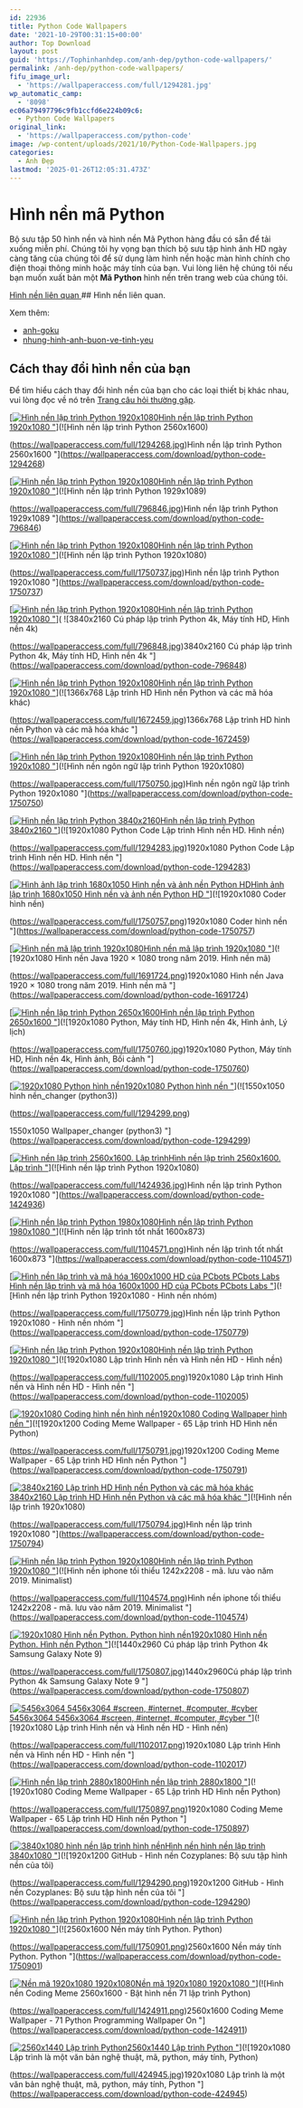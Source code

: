 ```yaml
---
id: 22936
title: Python Code Wallpapers
date: '2021-10-29T00:31:15+00:00'
author: Top Download
layout: post
guid: 'https://Tophinhanhdep.com/anh-dep/python-code-wallpapers/'
permalink: /anh-dep/python-code-wallpapers/
fifu_image_url:
  - 'https://wallpaperaccess.com/full/1294281.jpg'
wp_automatic_camp:
  - '8098'
ec06a79497796c9fb1ccfd6e224b09c6:
  - Python Code Wallpapers
original_link:
  - 'https://wallpaperaccess.com/python-code'
image: /wp-content/uploads/2021/10/Python-Code-Wallpapers.jpg
categories:
  - Ảnh Đẹp
lastmod: '2025-01-26T12:05:31.473Z'
---
```

# Hình nền mã Python

Bộ sưu tập 50 hình nền và hình nền Mã Python hàng đầu có sẵn để tải xuống miễn phí. Chúng tôi hy vọng bạn thích bộ sưu tập hình ảnh HD ngày càng tăng của chúng tôi để sử dụng làm hình nền hoặc màn hình chính cho điện thoại thông minh hoặc máy tính của bạn. Vui lòng liên hệ chúng tôi nếu bạn muốn xuất bản một **Mã Python** hình nền trên trang web của chúng tôi.

[Hình nền liên quan ](#related) ## Hình nền liên quan.

   
 Xem thêm:

   
- [anh-goku](https://tophinhanhdep.com/anh-anime/anh-goku/)
- [nhung-hinh-anh-buon-ve-tinh-yeu](https://tophinhanhdep.com/hinh-anh-buon/nhung-hinh-anh-buon-ve-tinh-yeu/)

## Cách thay đổi hình nền của bạn

Để tìm hiểu cách thay đổi hình nền của bạn cho các loại thiết bị khác nhau, vui lòng đọc về nó trên [Trang câu hỏi thường gặp](https://tophinhanhdep.com/faq/).

  
[[![Hình nền lập trình Python 1920x1080](https://wallpaperaccess.com/full/1294281.jpg)Hình nền lập trình Python 1920x1080 "](https://wallpaperaccess.com/download/python-code-1294281)](![Hình nền lập trình Python 2560x1600)

(https://wallpaperaccess.com/full/1294268.jpg)Hình nền lập trình Python 2560x1600 "](https://wallpaperaccess.com/download/python-code-1294268)

[[![Hình nền lập trình Python 1920x1080](https://wallpaperaccess.com/full/1294303.jpg)Hình nền lập trình Python 1920x1080 "](https://wallpaperaccess.com/download/python-code-1294303)](![Hình nền lập trình Python 1929x1089)

(https://wallpaperaccess.com/full/796846.jpg)Hình nền lập trình Python 1929x1089 "](https://wallpaperaccess.com/download/python-code-796846)

[[![Hình nền lập trình Python 1920x1080](https://wallpaperaccess.com/full/1111941.jpg)Hình nền lập trình Python 1920x1080 "](https://wallpaperaccess.com/download/python-code-1111941)](![Hình nền lập trình Python 1920x1080)

(https://wallpaperaccess.com/full/1750737.jpg)Hình nền lập trình Python 1920x1080 "](https://wallpaperaccess.com/download/python-code-1750737)

[[![Hình nền lập trình Python 1920x1080](https://wallpaperaccess.com/full/1750741.jpg)Hình nền lập trình Python 1920x1080 "](https://wallpaperaccess.com/download/python-code-1750741)]( ![3840x2160 Cú pháp lập trình Python 4k, Máy tính HD, Hình nền 4k)

(https://wallpaperaccess.com/full/796848.jpg)3840x2160 Cú pháp lập trình Python 4k, Máy tính HD, Hình nền 4k "](https://wallpaperaccess.com/download/python-code-796848)

[[![Hình nền lập trình Python 1920x1080](https://wallpaperaccess.com/full/1294273.jpg)Hình nền lập trình Python 1920x1080 "](https://wallpaperaccess.com/download/python-code-1294273)](![1366x768 Lập trình HD Hình nền Python và các mã hóa khác)

(https://wallpaperaccess.com/full/1672459.jpg)1366x768 Lập trình HD hình nền Python và các mã hóa khác "](https://wallpaperaccess.com/download/python-code-1672459)

[[![Hình nền lập trình Python 1920x1080](https://wallpaperaccess.com/full/1750748.jpg)Hình nền lập trình Python 1920x1080 "](https://wallpaperaccess.com/download/python-code-1750748)](![Hình nền ngôn ngữ lập trình Python 1920x1080)

(https://wallpaperaccess.com/full/1750750.jpg)Hình nền ngôn ngữ lập trình Python 1920x1080 "](https://wallpaperaccess.com/download/python-code-1750750)

[[![Hình nền lập trình Python 3840x2160](https://wallpaperaccess.com/full/1750753.jpg)Hình nền lập trình Python 3840x2160 "](https://wallpaperaccess.com/download/python-code-1750753)](![1920x1080 Python Code Lập trình Hình nền HD.  Hình nền)

(https://wallpaperaccess.com/full/1294283.jpg)1920x1080 Python Code Lập trình Hình nền HD. Hình nền "](https://wallpaperaccess.com/download/python-code-1294283)

[[![Hình ảnh lập trình 1680x1050 Hình nền và ảnh nền Python HD](https://wallpaperaccess.com/full/1294282.jpg)Hình ảnh lập trình 1680x1050 Hình nền và ảnh nền Python HD "](https://wallpaperaccess.com/download/python-code-1294282)](![1920x1080 Coder hình nền)

(https://wallpaperaccess.com/full/1750757.png)1920x1080 Coder hình nền "](https://wallpaperaccess.com/download/python-code-1750757)

[[![Hình nền mã lập trình 1920x1080](https://wallpaperaccess.com/full/1102001.jpg)Hình nền mã lập trình 1920x1080 "](https://wallpaperaccess.com/download/python-code-1102001)](![1920x1080 Hình nền Java 1920 × 1080 trong năm 2019. Hình nền mã)

(https://wallpaperaccess.com/full/1691724.png)1920x1080 Hình nền Java 1920 × 1080 trong năm 2019. Hình nền mã "](https://wallpaperaccess.com/download/python-code-1691724)

[[![Hình nền lập trình Python 2650x1600](https://wallpaperaccess.com/full/1750759.jpg)Hình nền lập trình Python 2650x1600 "](https://wallpaperaccess.com/download/python-code-1750759)](![1920x1080 Python, Máy tính HD, Hình nền 4k, Hình ảnh, Lý lịch)

(https://wallpaperaccess.com/full/1750760.jpg)1920x1080 Python, Máy tính HD, Hình nền 4k, Hình ảnh, Bối cảnh "](https://wallpaperaccess.com/download/python-code-1750760)

[[![1920x1080 Python hình nền](https://wallpaperaccess.com/full/1294310.png)1920x1080 Python hình nền "](https://wallpaperaccess.com/download/python-code-1294310)](![1550x1050 hình nền_changer (python3))

(https://wallpaperaccess.com/full/1294299.png)

1550x1050 Wallpaper\_changer (python3) "](https://wallpaperaccess.com/download/python-code-1294299)

[[![Hình nền lập trình 2560x1600.  Lập trình](https://wallpaperaccess.com/full/1750765.jpg)Hình nền lập trình 2560x1600. Lập trình "](https://wallpaperaccess.com/download/python-code-1750765)](![Hình nền lập trình Python 1920x1080)

(https://wallpaperaccess.com/full/1424936.jpg)Hình nền lập trình Python 1920x1080 "](https://wallpaperaccess.com/download/python-code-1424936)

[[![Hình nền lập trình Python 1980x1080](https://wallpaperaccess.com/full/1750771.jpg)Hình nền lập trình Python 1980x1080 "](https://wallpaperaccess.com/download/python-code-1750771)](![Hình nền lập trình tốt nhất 1600x873)

(https://wallpaperaccess.com/full/1104571.png)Hình nền lập trình tốt nhất 1600x873 "](https://wallpaperaccess.com/download/python-code-1104571)

[[![Hình nền lập trình và mã hóa 1600x1000 HD của PCbots PCbots Labs](https://wallpaperaccess.com/full/1624629.png)Hình nền lập trình và mã hóa 1600x1000 HD của PCbots PCbots Labs "](https://wallpaperaccess.com/download/python-code-1624629)](![Hình nền lập trình Python 1920x1080 - Hình nền nhóm)

(https://wallpaperaccess.com/full/1750779.jpg)Hình nền lập trình Python 1920x1080 - Hình nền nhóm "](https://wallpaperaccess.com/download/python-code-1750779)

[[![Hình nền lập trình Python 1920x1080](https://wallpaperaccess.com/full/1750782.jpg)Hình nền lập trình Python 1920x1080 "](https://wallpaperaccess.com/download/python-code-1750782)](![1920x1080 Lập trình Hình nền và Hình nền HD - Hình nền)

(https://wallpaperaccess.com/full/1102005.png)1920x1080 Lập trình Hình nền và Hình nền HD - Hình nền "](https://wallpaperaccess.com/download/python-code-1102005)

[[![1920x1080 Coding hình nền hình nền](https://wallpaperaccess.com/full/1102032.jpg)1920x1080 Coding Wallpaper hình nền "](https://wallpaperaccess.com/download/python-code-1102032)](![1920x1200 Coding Meme Wallpaper - 65 Lập trình HD Hình nền Python)

(https://wallpaperaccess.com/full/1750791.jpg)1920x1200 Coding Meme Wallpaper - 65 Lập trình HD Hình nền Python "](https://wallpaperaccess.com/download/python-code-1750791)

[[![3840x2160 Lập trình HD Hình nền Python và các mã hóa khác](https://wallpaperaccess.com/full/1294291.jpg)3840x2160 Lập trình HD Hình nền Python và các mã hóa khác "](https://wallpaperaccess.com/download/python-code-1294291)](![Hình nền lập trình 1920x1080)

(https://wallpaperaccess.com/full/1750794.jpg)Hình nền lập trình 1920x1080 "](https://wallpaperaccess.com/download/python-code-1750794)

[[![Hình nền lập trình Python 1920x1080](https://wallpaperaccess.com/full/1750800.jpg)Hình nền lập trình Python 1920x1080 "](https://wallpaperaccess.com/download/python-code-1750800)](![Hình nền iphone tối thiểu 1242x2208 - mã.  lưu vào năm 2019. Minimalist)

(https://wallpaperaccess.com/full/1104574.png)Hình nền iphone tối thiểu 1242x2208 - mã. lưu vào năm 2019. Minimalist "](https://wallpaperaccess.com/download/python-code-1104574)

[[![1920x1080 Hình nền Python.  Python hình nền](https://wallpaperaccess.com/full/1750805.jpg)1920x1080 Hình nền Python. Hình nền Python "](https://wallpaperaccess.com/download/python-code-1750805)](![1440x2960 ​​Cú pháp lập trình Python 4k Samsung Galaxy Note 9)

(https://wallpaperaccess.com/full/1750807.jpg)1440x2960 ​​Cú pháp lập trình Python 4k Samsung Galaxy Note 9 "](https://wallpaperaccess.com/download/python-code-1750807)

[[![5456x3064 5456x3064 #screen, #internet, #computer, #cyber](https://wallpaperaccess.com/full/1750894.jpg)5456x3064 5456x3064 #screen, #internet, #computer, #cyber "](https://wallpaperaccess.com/download/python-code-1750894)](![1920x1080 Lập trình Hình nền và Hình nền HD - Hình nền)

(https://wallpaperaccess.com/full/1102017.png)1920x1080 Lập trình Hình nền và Hình nền HD - Hình nền "](https://wallpaperaccess.com/download/python-code-1102017)

[[![Hình nền lập trình 2880x1800](https://wallpaperaccess.com/full/1750896.jpg)Hình nền lập trình 2880x1800 "](https://wallpaperaccess.com/download/python-code-1750896)](![1920x1080 Coding Meme Wallpaper - 65 Lập trình HD Hình nền Python)

(https://wallpaperaccess.com/full/1750897.png)1920x1080 Coding Meme Wallpaper - 65 Lập trình HD Hình nền Python "](https://wallpaperaccess.com/download/python-code-1750897)

[[![3840x1080 hình nền lập trình hình nền](https://wallpaperaccess.com/full/1750899.jpg)Hình nền hình nền lập trình 3840x1080 "](https://wallpaperaccess.com/download/python-code-1750899)](![1920x1200 GitHub - Hình nền Cozyplanes: Bộ sưu tập hình nền của tôi)

(https://wallpaperaccess.com/full/1294290.png)1920x1200 GitHub - Hình nền Cozyplanes: Bộ sưu tập hình nền của tôi "](https://wallpaperaccess.com/download/python-code-1294290)

[[![Hình nền lập trình Python 1920x1080](https://wallpaperaccess.com/full/1119441.jpg)Hình nền lập trình Python 1920x1080 "](https://wallpaperaccess.com/download/python-code-1119441)](![2560x1600 Nền máy tính Python.  Python)

(https://wallpaperaccess.com/full/1750901.png)2560x1600 Nền máy tính Python. Python "](https://wallpaperaccess.com/download/python-code-1750901)

[[![Nền mã 1920x1080 1920x1080](https://wallpaperaccess.com/full/1750902.jpg)Nền mã 1920x1080 1920x1080 "](https://wallpaperaccess.com/download/python-code-1750902)](![Hình nền Coding Meme 2560x1600 - Bật hình nền 71 lập trình Python)

(https://wallpaperaccess.com/full/1424911.png)2560x1600 Coding Meme Wallpaper - 71 Python Programming Wallpaper On "](https://wallpaperaccess.com/download/python-code-1424911)

[[![2560x1440 Lập trình Python](https://wallpaperaccess.com/full/1750905.jpg)2560x1440 Lập trình Python "](https://wallpaperaccess.com/download/python-code-1750905)](![1920x1080 Lập trình là một văn bản nghệ thuật, mã, python, máy tính, Python)

(https://wallpaperaccess.com/full/424945.jpg)1920x1080 Lập trình là một văn bản nghệ thuật, mã, python, máy tính, Python "](https://wallpaperaccess.com/download/python-code-424945)
